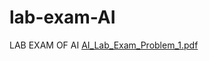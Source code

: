 # lab-exam-AI
LAB EXAM OF AI
[AI_Lab_Exam_Problem_1.pdf](https://github.com/captiosus1/lab-exam-AI/files/11331050/AI_Lab_Exam_Problem_1.pdf)
